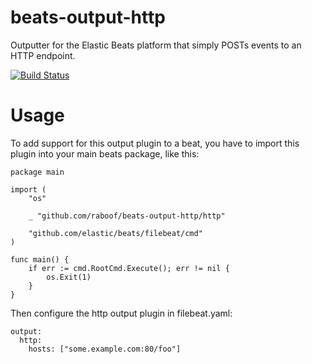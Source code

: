 beats-output-http
=================

Outputter for the Elastic Beats platform that simply
POSTs events to an HTTP endpoint.

[![Build Status](https://travis-ci.org/raboof/beats-output-http.svg?branch=master)](https://travis-ci.org/raboof/beats-output-http)

Usage
=====

To add support for this output plugin to a beat, you
have to import this plugin into your main beats package,
like this:

```
package main

import (
	"os"

	_ "github.com/raboof/beats-output-http/http"

	"github.com/elastic/beats/filebeat/cmd"
)

func main() {
	if err := cmd.RootCmd.Execute(); err != nil {
		os.Exit(1)
	}
}

```

Then configure the http output plugin in filebeat.yaml:

```
output:
  http:
    hosts: ["some.example.com:80/foo"]
```
